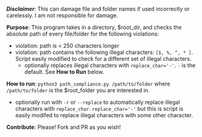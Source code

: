 ***Disclaimer***: This can damage file and folder names if used incorrectly or carelessly. I am not responsible for damage.

**Purpose**: This program takes in a directory, $root_dir, and checks the absolute path of every file/folder for the following violations:
- violation: path is < 250 characters longer
- violation: path contains the following illegal characters: `[$, %, ^, * ]`. Script easily modified to check for a different set of illegal characters.
  - optionally replaces illegal characters with `replace_char='-'`. `-` is the default. See **How to Run** below.

**How to run**: `python3 path_compliance.py /path/to/folder` where `/path/to/folder` is the $root_folder you are interested in.
- optionally run with `-r` or `--replace` to automatically replace illegal characters with `replace_char`. `replace_char='-'` but this is script is easily modifed to replace illegal characters with some other character.

**Contribute**: Please! Fork and PR as you wish! 
